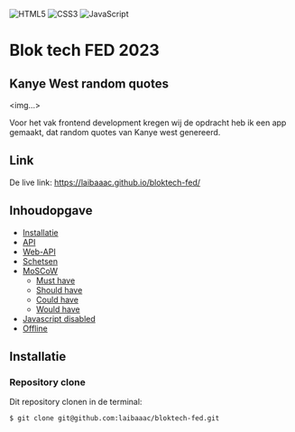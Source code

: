 ![HTML5](https://img.shields.io/badge/html5-%23E34F26.svg?style=for-the-badge&logo=html5&logoColor=white)
![CSS3](https://img.shields.io/badge/css3-%231572B6.svg?style=for-the-badge&logo=css3&logoColor=white)
![JavaScript](https://img.shields.io/badge/javascript-%23323330.svg?style=for-the-badge&logo=javascript&logoColor=%23F7DF1E)


# Blok tech FED 2023

## Kanye West random quotes

<img...>


Voor het vak frontend development kregen wij de opdracht
heb ik een app gemaakt, dat random quotes van Kanye west genereerd. 

## Link 
De live link:
https://laibaaac.github.io/bloktech-fed/ 


## Inhoudopgave
- [Installatie](#installatie)
- [API](#api)
- [Web-API](#web-api)
- [Schetsen](#schetsen)
- [MoSCoW](#moscow)
  * [Must have](#must-have)
  * [Should have](#should-have)
  * [Could have](#could-have)
  * [Would have](#would-have)
- [Javascript disabled](#javascript-disabled)
- [Offline](#offline)



  




## Installatie

### Repository clone

Dit repository clonen in de terminal:

```bash
$ git clone git@github.com:laibaaac/bloktech-fed.git
```






